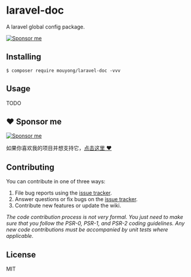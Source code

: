 # laravel-doc

A laravel global config package.

[![Sponsor me](https://github.com/mouyong/mouyong/blob/master/sponsor-me-button-s.svg?raw=true)](https://github.com/sponsors/mouyong)


## Installing

```shell
$ composer require mouyong/laravel-doc -vvv
```

## Usage

TODO

## :heart: Sponsor me 

[![Sponsor me](https://github.com/mouyong/mouyong/blob/master/sponsor-me.svg?raw=true)](https://github.com/sponsors/mouyong)

如果你喜欢我的项目并想支持它，[点击这里 :heart:](https://github.com/sponsors/mouyong)


## Contributing

You can contribute in one of three ways:

1. File bug reports using the [issue tracker](https://github.com/mouyong/laravel-doc/issues).
2. Answer questions or fix bugs on the [issue tracker](https://github.com/mouyong/laravel-doc/issues).
3. Contribute new features or update the wiki.

_The code contribution process is not very formal. You just need to make sure that you follow the PSR-0, PSR-1, and PSR-2 coding guidelines. Any new code contributions must be accompanied by unit tests where applicable._

## License

MIT
